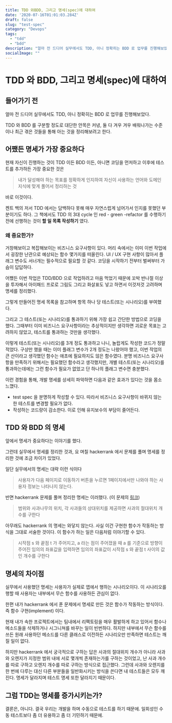 ```yaml
---
title: TDD 와BDD, 그리고 명세(spec)에 대하여 
date: '2020-07-16T01:01:03.284Z'
draft: false
slug: "test-spec"
category: "Devops"
tags:
  - "tdd"
  - "bdd"
description: "얼마 전 드디어 실무에서도 TDD, 아니 정확히는 BDD 로 업무를 진행해보았다"
socialImage: ""
---
```


# TDD 와 BDD, 그리고 명세(spec)에 대하여

## 들어가기 전

얼마 전 드디어 실무에서도 TDD, 아니 정확히는 BDD 로 업무를 진행해보았다.

TDD 와 BDD 를 구분할 정도로 대단한 안목은 커녕, 둘 다 겨우 겨우 배워나가는 수준이나 최근 겪은 것들을 통해 아는 것을 정리해보려고 한다.

## 어쨌든 명세가 가장 중요하다

현재 자신이 진행하는 것이 TDD 이든 BDD 이든, 아니면 코딩을 먼저하고 이후에 테스트를 추가하든 가장 중요한 것은

> 내가 달성해야 하는 목표를 정확하게 인지하여 자신이 사용하는 언어와 도메인 지식에 맞게 풀어서 정리하는 것

바로 이것이다.

켄트 백의 저서 TDD 에서는 담백하다 못해 매우 자연스럽게 넘어가서 인지를 못했던 부분이기도 하다. 그 책에서도 TDD 의 3대 cycle 인  red - green -refactor 를 수행하기 전에 선행하는 것이 **할 일 목록 작성하기** 였다.

### 왜 중요한가?

거창해보이고 복잡해보이는 비즈니스 요구사항이 있다. 머리 속에서는 이미 이번 작업에서 굉장한 난관으로 예상되는 함수 몇가지를 떠올린다. UI / UX 구현 사항이 많아서 플래그 변수도 서너개는 필수적으로 필요할 것 같다. 코딩을 시작하기 전부터 벌써부터 가슴이 답답하다.

어쨌든 이번 작업은 TDD/BDD 으로 작업하려고 마음 먹었기 때문에 꼬박 반나절 이상을 투자해서 아이패드 프로로 그림도 그리고 화살표도 넣고 하면서 이것저것 고려하며 명세를 정리했다.

그렇게 만들어진 명세 목록을 참고하며 항목 하나 당 테스트(또는 시나리오)를 부여했다.

그리고 그 테스트(또는 시나리오)를 통과하기 위해 가장 쉽고 간단한 방법으로 코딩을 했다. 그때부터 이미 비즈니스 요구사항이라는 추상적이지만 생각하면 괴로운 목표는 고려하지 않았고, 테스트를 통과하는 것만을 생각했다.

이렇게 테스트(또는 시나리오)를 3개 정도 통과하고 나니, 놀랍게도 작성한 코드가 정말 적었다. 구상만 했을 때는 이미 플래그 변수가 2개 정도는 나왔어야 했고, 이번 작업의 큰 산이라고 생각했던 함수는 애초에 필요하지도 않은 함수였다. 분명 비즈니스 요구사항을 만족하기 위해서는 필요했던 함수라고 생각했지만, 개별 테스트(또는 시나리오)를 통과하는데에는 그런 함수가 필요가 없었고 단 하나의 플래그 변수면 충분했다.

이런 경험을 통해, 개발 명세를 상세히 파악하면 다음과 같은 효과가 있다는 것을 몸소 느꼈다.

- test spec 을 분명하게 작성할 수 있다. 따라서 비즈니스 요구사항이 바뀌지 않는 한 테스트를 변경할 필요가 없다.
- 작성하는 코드량이 감소한다. 이로 인해 유지보수의 부담이 줄어든다.

## TDD 와 BDD 의 명세

앞에서 명세가 중요하다는 이야기를 했다.

그런데 실무에서 명세를 정리한 것과, 요 며칠 hackerrank 에서 문제를 풀며 명세를 정리한 것에 조금 차이가 있었다.

일단 실무에서의 명세는 대략 이런 식이다

> 사용자가 다음 페이지로 이동하기 버튼을 누르면 1페이지에서만 나와야 하는 사용자 정보는 나타나지 않는다.

반면 hackerrank 문제를 풀며 정리한 명세는 이러했다. (이 문제의 [링크](https://www.hackerrank.com/challenges/apple-and-orange/problem))

>범위와 사과나무의 위치, 각 사과들의 상대위치를 제공하면 사과의 절대위치 개수를 구한다

아무래도 hackerrank 의 명세는 와닿지 않는다. 사실 이건 구현한 함수가 작동하는 방식을 그대로 서술한 것이다. 이 함수가 하는 일은 다음처럼 이야기할 수 있다.

> 시작점 s 와 끝점 t 가 주어지고, a 라는 점이 주어졌을 때 a 를 기준으로 방향이 주어진 임의의 좌표값을 입력하면 임의의 좌표값이 시작점 s 와 끝점 t 사이의 값인 개수를 구한다

## 명세의 차이점

실무에서 사용했던 명세는 사용자가 실제로 앱에서 행하는 시나리오이다. 이 시나리오를 행할 때 사용자는 내부에서 무슨 함수를 사용하든 관심이 없다.

한편 내가 hackerrank 에서 푼 문제에서 명세로 만든 것은 함수가 작동하는 방식이다. 즉 함수 구현(implement) 이다.

현재 내가 속한 프로젝트에서는 팀내에서 리팩토링을 매우 활발하게 하고 있어서 함수나 메소드들을 삭제하거나 시그니쳐를 바꾸는 일이 빈번하다. 하지만 내부에서 무슨 함수를 쓰든 원래 사용하던 메소드를 다른 클래스로 이전하든 시나리오만 만족하면 테스트는 깨질 일이 없다.

하지만 hackerrank 에서 궁극적으로 구하는 답은 사과의 절대위치 개수가 아니라 사과와 오렌지가 지정한 범위 내에 서로 몇개씩 존재하는가를 구하는 것이었고, 난 사과 개수를 따로 구하고 오렌지 개수를 따로 구하는 방식으로 접근했다. 그런데 사과와 오렌지를 한 번에 다루는 대신 다른 부분들을 일반화시키는 방식을 쓴다면 내 테스트들은 모두 깨진다. 명세가 달라지며 테스트 명세 또한 달라지기 때문이다.



## 그럼 TDD는 명세를 증가시키는가?

결론은, 아니다. 결국 우리는 개발을 하며 수동으로 테스트를 하기 때문에. 일회성인 수동 테스트보다 좀 더 유용하고 좀 더 기민하기 때문에.

